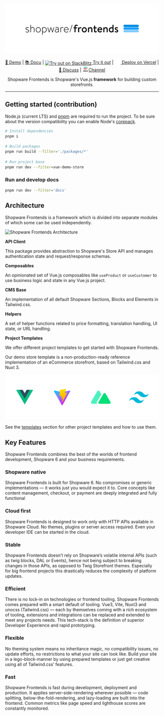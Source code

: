 <div align="center">

<img src=".readme/shopware-frontends-logo.png" />

</div>

<p align="center">
<a href="https://frontends-demo.vercel.app/" target="_blank">🚀 Demo</a> | <a href="https://frontends.shopware.com/" target="_blank">📚 Docu</a> | <a href="https://stackblitz.com/github/shopware/frontends/tree/main/templates/vue-demo-store" target="_blank"><img style="position:relative; top:3px;" src="https://d33wubrfki0l68.cloudfront.net/9a3dab7d5789ca17d6b0b9af993d40a26be9e5b6/a0243/img/theme/docs-logo.svg" alt="Try out on StackBlitz" width="16"> Try it out</a> | 
<a href="https://vercel.com/new/clone?repository-url=https%3A%2F%2Fgithub.com%2Fshopware%2Ffrontends%2Ftree%2Fmain%2Ftemplates%2Fvue-demo-store" target="_blank"><img src="./.readme/vercel.svg" alt="Join our Slack Channel" width="20" height="16"/> Deploy on Vercel</a>
 | <a href="https://github.com/shopware/frontends/discussions">💬 Discuss</a> | <a href="https://shopwarecommunity.slack.com/archives/C050L6NCMGQ" target="_blank"><img src="./.readme/slack.svg" alt="Join our Slack Channel" width="20" height="16"/>Channel</a>
</p>

<p align="center">
	Shopware Frontends is Shopware's Vue.js <strong>framework</strong> for building custom storefronts.
</p>

---

## Getting started (contribution)

Node.js (current LTS) and [pnpm](https://pnpm.io/installation#using-npm) are required to run the project.
To be sure about the version compatibility you can enable Node's [corepack](https://nodejs.org/api/corepack.html).

```sh
# Install dependencies
pnpm i

# Build packages
pnpm run build --filter='./packages/*'

# Run project base
pnpm run dev --filter=vue-demo-store
```

### Run and develop docs

```sh
pnpm run dev --filter='docs'
```

## Architecture

Shopware Frontends is a framework which is divided into separate modules of which some can be used independently.

![Shopware Frontends Architecture](.readme/frontends-architecture.png)

**API Client**

This package provides abstraction to Shopware's Store API and manages authentication state and request/response schemas.

**Composables**

An opinionated set of Vue.js composables like `useProduct` or `useCustomer` to use business logic and state in any Vue.js project.

**CMS Base**

An implementation of all default Shopware Sections, Blocks and Elements in Tailwind.css.

**Helpers**

A set of helper functions related to price formatting, translation handling, UI state, or URL handling.

**Project Templates**

We offer different project templates to get started with Shopware Frontends.

Our demo store template is a non-production-ready reference implementation of an eCommerce storefront, based on Tailwind.css and Nuxt 3.

![Shopware Frontends Techstack](.readme/shopware-frontends-techstack.png)

See the [templates](https://frontends.shopware.com/getting-started/templates.html) section for other project templates and how to use them.

## Key Features

Shopware Frontends combines the best of the worlds of frontend development, Shopware 6 and your business requirements.

### Shopware native

Shopware Frontends is built for Shopware 6.
No compromises or generic implementations — it works just you would expect it to.
Core concepts like content management, checkout, or payment are deeply integrated and fully functional

### Cloud first

Shopware Frontends is designed to work only with HTTP APIs available in Shopware Cloud.
No themes, plugins or server access required.
Even your developer IDE can be started in the cloud.

### Stable

Shopware Frontends doesn’t rely on Shopware’s volatile internal APIs (such as twig blocks, DAL or Events),
hence not being subject to breaking changes in those APIs, as opposed to Twig Storefront themes.
Especially for big frontend projects this drastically reduces the complexity of platform updates.

### Efficient

There is no lock-in on technologies or frontend tooling. Shopware Frontends comes prepared with a smart default of tooling.
Vue3, Vite, Nuxt3 and unocss (Tailwind.css) — each by themselves coming with a rich ecosystem of tooling, extensions
and integrations can be replaced and extended to meet any projects needs. This tech-stack is the definition of superior Developer Experience and rapid prototyping.

### Flexible

No theming system means no inheritance magic, no compatibility issues, no update efforts, no restrictions
to what your site can look like. Build your site in a lego-block-manner by using prepared templates
or just get creative using all of Tailwind.css’ features.

### Fast

Shopware Frontends is fast during development, deployment and production. It applies server-side-rendering
wherever possible — code splitting, below-the-fold-rendering, and lazy-loading are built into the frontend.
Common metrics like page speed and lighthouse scores are constantly monitored.
